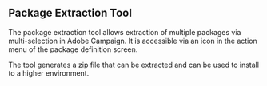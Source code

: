 ## Package Extraction Tool

The package extraction tool allows extraction of multiple packages via multi-selection in Adobe Campaign. It is accessible via an icon in the action menu of the package definition screen.   

The tool generates a zip file that can be extracted and can be used to install to a higher environment.
